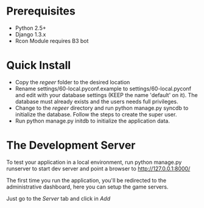 Prerequisites
==============

* Python 2.5+
* Django 1.3.x
* Rcon Module requires B3 bot

Quick Install
==============

* Copy the _regeer_ folder to the desired location
* Rename settings/60-local.pyconf.example to settings/60-local.pyconf and edit with your database settings (KEEP the name 'default' on it). The database must already exists and the users needs full privileges.
* Change to the _regeer_ directory and run python manage.py syncdb to initialize the database. Follow the steps to create the super user.
* Run python manage.py initdb to initialize the application data.

The Development Server
=======================

To test your application in a local environment, run python manage.py runserver to start dev server and point a browser to http://127.0.0.1:8000/

The first time you run the application, you'll be redirected to the administrative dashboard, here you can setup the game servers.

Just go to the _Server_ tab and click in *Add* 